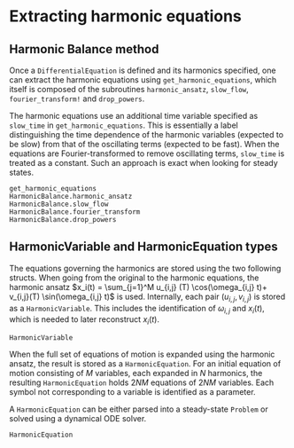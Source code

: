 # Extracting harmonic equations

## Harmonic Balance method
Once a `DifferentialEquation` is defined and its harmonics specified, one can extract the harmonic equations using `get_harmonic_equations`, which itself is composed of the subroutines `harmonic_ansatz`, `slow_flow`, `fourier_transform!` and `drop_powers`. 

The harmonic equations use an additional time variable specified as `slow_time` in `get_harmonic_equations`. This is essentially a label distinguishing the time dependence of the harmonic variables (expected to be slow)
from that of the oscillating terms (expected to be fast). When the equations are Fourier-transformed to remove oscillating terms, `slow_time` is treated as a constant. Such an approach is exact when looking for steady states. 

```@docs
get_harmonic_equations
HarmonicBalance.harmonic_ansatz
HarmonicBalance.slow_flow
HarmonicBalance.fourier_transform
HarmonicBalance.drop_powers
```

## HarmonicVariable and HarmonicEquation types

The equations governing the harmonics are stored using the two following structs. When going from the original to the harmonic equations, the harmonic ansatz $x_i(t) = \sum_{j=1}^M u_{i,j}  (T)  \cos(\omega_{i,j} t)+ v_{i,j}(T) \sin(\omega_{i,j} t)$ is used. Internally, each pair $(u_{i,j}, v_{i,j})$ is stored as a `HarmonicVariable`. This includes the identification of $\omega_{i,j}$ and $x_i(t)$, which is needed to later reconstruct $x_i(t)$.

```@docs
HarmonicVariable
```

When the full set of equations of motion is expanded using the harmonic ansatz, the result is stored as a `HarmonicEquation`. For an initial equation of motion consisting of $M$ variables, each expanded in $N$ harmonics, the resulting `HarmonicEquation` holds $2NM$ equations of $2NM$ variables. Each symbol not corresponding to a variable is identified as a parameter. 

A `HarmonicEquation` can be either parsed into a steady-state `Problem` or solved using a dynamical ODE solver.

```@docs
HarmonicEquation
```
